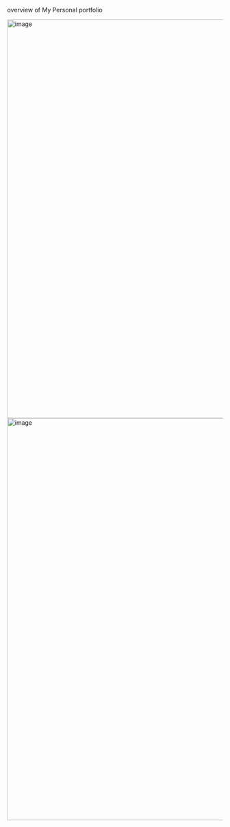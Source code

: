 overview of My Personal portfolio

<img width="1906" height="931" alt="image" src="https://github.com/user-attachments/assets/6e094e77-f3c2-4f50-a8a6-c0e65c9bf605" />
<img width="1918" height="939" alt="image" src="https://github.com/user-attachments/assets/5b0ce862-7cc7-405a-9f04-4016e0e4b729" />

